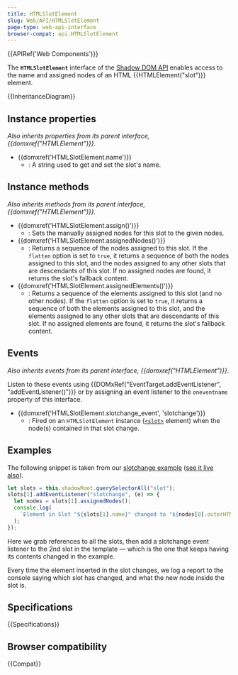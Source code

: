 ```yaml
---
title: HTMLSlotElement
slug: Web/API/HTMLSlotElement
page-type: web-api-interface
browser-compat: api.HTMLSlotElement
---
```


{{APIRef('Web Components')}}

The **`HTMLSlotElement`** interface of the [Shadow DOM API](/en-US/docs/Web/API/Web_components/Using_shadow_DOM) enables access to the name and assigned nodes of an HTML {{HTMLElement("slot")}} element.

{{InheritanceDiagram}}

## Instance properties

_Also inherits properties from its parent interface, {{domxref("HTMLElement")}}._

- {{domxref('HTMLSlotElement.name')}}
  - : A string used to get and set the slot's name.

## Instance methods

_Also inherits methods from its parent interface, {{domxref("HTMLElement")}}._

- {{domxref('HTMLSlotElement.assign()')}}
  - : Sets the manually assigned nodes for this slot to the given nodes.
- {{domxref('HTMLSlotElement.assignedNodes()')}}
  - : Returns a sequence of the nodes assigned to this slot. If the `flatten` option is set to `true`, it returns a sequence of both the nodes assigned to this slot, and the nodes assigned to any other slots that are descendants of this slot. If no assigned nodes are found, it returns the slot's fallback content.
- {{domxref('HTMLSlotElement.assignedElements()')}}
  - : Returns a sequence of the elements assigned to this slot (and no other nodes). If the `flatten` option is set to `true`, it returns a sequence of both the elements assigned to this slot, and the elements assigned to any other slots that are descendants of this slot. If no assigned elements are found, it returns the slot's fallback content.

## Events

_Also inherits events from its parent interface, {{domxref("HTMLElement")}}._

Listen to these events using {{DOMxRef("EventTarget.addEventListener", "addEventListener()")}} or by assigning an event listener to the `oneventname` property of this interface.

- {{domxref('HTMLSlotElement.slotchange_event', 'slotchange')}}
  - : Fired on an `HTMLSlotElement` instance ([`<slot>`](/en-US/docs/Web/HTML/Reference/Element/slot) element) when the node(s) contained in that slot change.

## Examples

The following snippet is taken from our [slotchange example](https://github.com/mdn/web-components-examples/tree/main/slotchange) ([see it live also](https://mdn.github.io/web-components-examples/slotchange/)).

```js
let slots = this.shadowRoot.querySelectorAll("slot");
slots[1].addEventListener("slotchange", (e) => {
  let nodes = slots[1].assignedNodes();
  console.log(
    `Element in Slot "${slots[1].name}" changed to "${nodes[0].outerHTML}".`,
  );
});
```

Here we grab references to all the slots, then add a slotchange event listener to the 2nd slot in the template — which is the one that keeps having its contents changed in the example.

Every time the element inserted in the slot changes, we log a report to the console saying which slot has changed, and what the new node inside the slot is.

## Specifications

{{Specifications}}

## Browser compatibility

{{Compat}}
